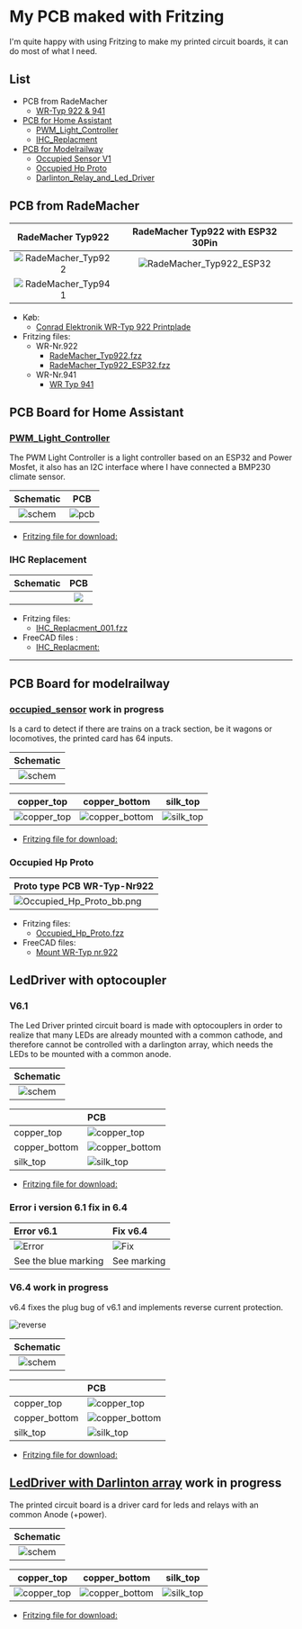 # My PCB maked with Fritzing

I'm quite happy with using Fritzing to make my printed circuit boards, it can do most of what I need.

## List

* PCB from RadeMacher
  * [WR-Typ 922 & 941](README.md#pcb-from-rademacher)
* [PCB for Home Assistant](./README.md#pcb-board-for-home-assistant)
  * [PWM_Light_Controller](./README.md#pwm_light_controller)
  * [IHC_Replacment](./README.md#ihc-replacement)
* [PCB for Modelrailway](./README.md#pcb-board-for-modelrailway)
  * [Occupied Sensor V1](./README.md#occupied_sensor-work-in-progress)
  * [Occupied Hp Proto](./README.md#occupied-hp-proto)
  * [Darlinton_Relay_and_Led_Driver](./README.md#leddriver-with-darlinton-array-work-in-progress)

## PCB from RadeMacher

|RadeMacher Typ922|RadeMacher Typ922 with ESP32 30Pin|
|:---:|:---:|
|![RadeMacher_Typ922](./RadeMacher_WR-Typ-922/Images/RadeMacher_Typ922_bb.png)|![RadeMacher_Typ922_ESP32](./RadeMacher_WR-Typ-922/Images/RadeMacher_Typ922_ESP32_bb.png)|
|![RadeMacher_Typ941](./RadeMacher_WR-Typ-922/Images/image.jpg)||

* Køb:
  * [Conrad Elektronik WR-Typ 922 Printplade](https://www.conradelektronik.dk/da/p/rademacher-wr-typ-922-printplade-til-eksperimenter-haardt-papir-l-x-b-160-mm-x-100-mm-35-m-rastermaal-2-54-mm-indhold-521214.html)
* Fritzing files:
  * WR-Nr.922
    * [RadeMacher_Typ922.fzz](./RadeMacher_WR-Typ-922/RadeMacher_Typ922.fzz)
    * [RadeMacher_Typ922_ESP32.fzz](./RadeMacher_WR-Typ-922/RadeMacher_Typ922_ESP32.fzz)
  * WR-Nr.941
    * [WR Typ 941](https://www.conradelektronik.dk/da/p/rademacher-wr-typ-941-europrintplade-epoxyd-l-x-b-160-mm-x-100-mm-35-m-rastermaal-2-54-mm-indhold-1-stk-529568.html)


## PCB Board for Home Assistant

### [PWM_Light_Controller](./PWM_Light_Controller/PWM_Light_Controler_v1_3/PWM_Light_Controler_v1_3.fzz)

The PWM Light Controller is a light controller based on an ESP32 and Power Mosfet, it also has an I2C interface where I have connected a BMP230 climate sensor.

|Schematic|PCB|
|:---:|:---:|
|![schem](./PWM_Light_Controller/PWM_Light_Controler_v1_3/PWM_Light_Controler_v1_3_schem.png)|![pcb](./PWM_Light_Controller/PWM_Light_Controler_v1_3/PWM_Light_Controler_v1_3_pcb.png)||

* [Fritzing file for download:](./PWM_Light_Controller/PWM_Light_Controler_v1_3/PWM_Light_Controler_v1_3.fzz)

### IHC Replacement

|Schematic|PCB|
|:---:|:---:|
||![](./IHC_Replacment/Images/IHC_Replacment_001_pcb.png)

* Fritzing files:
  * [IHC_Replacment_001.fzz](./IHC_Replacment/IHC_Replacment_001.fzz)
* FreeCAD files :
  * [IHC_Replacment:](https://github.com/sekt1953/FreeCAD/blob/main/README.md#ihc-replacement)
<hr>

## PCB Board for modelrailway

### [occupied_sensor](./occupied_sensor/) work in progress

Is a card to detect if there are trains on a track section, be it wagons or locomotives, the printed card has 64 inputs.

|Schematic|
|:---:|
|![schem](./occupied_sensor/v1/occupied_sensor_schem.png)|

|copper_top|copper_bottom|silk_top|
|:---:|:---:|:---:|
|![copper_top](./occupied_sensor/v1/svg/occupied_sensor_etch_copper_top.svg)|![copper_bottom](./occupied_sensor/v1/svg/occupied_sensor_etch_copper_bottom.svg)|![silk_top](./occupied_sensor/v1/svg/occupied_sensor_etch_silk_top.svg)|

* [Fritzing file for download:](./occupied_sensor/v1/occupied_sensor.fzz)

### Occupied Hp Proto

|Proto type PCB WR-Typ-Nr922|
|:---|
|![Occupied_Hp_Proto_bb.png](./occupied_sensor/Occupied-Hp/Images/Occupied_Hp_Proto_bb.png)|

* Fritzing files:
  * [Occupied_Hp_Proto.fzz](./occupied_sensor/Occupied-Hp/Occupied_Hp_Proto.fzz)
* FreeCAD files:
  * [Mount WR-Typ nr.922](https://github.com/sekt1953/FreeCAD/tree/main#mount-for-wr-typ-922-pcb)

## LedDriver with optocoupler

### V6.1

The Led Driver printed circuit board is made with optocouplers in order to realize that many LEDs are already mounted with a common cathode, and therefore cannot be controlled with a darlington array, which needs the LEDs to be mounted with a common anode.

|Schematic|
|:---:|
|![schem](./LedDriver/v6.1/png/Skærmbillede%20fra%202023-11-05%2021-52-42.png)|

||PCB|
|:---|:---|
|copper_top|![copper_top](./LedDriver/v6.1/svg/PCB-LedDriver-V6.1_etch_copper_top.svg)|
|copper_bottom|![copper_bottom](./LedDriver/v6.1/svg/PCB-LedDriver-V6.1_etch_copper_bottom.svg)|
|silk_top|![silk_top](./LedDriver/v6.1/svg/PCB-LedDriver-V6.1_etch_silk_top.svg)|

* [Fritzing file for download:](./LedDriver/v6.1/PCB-LedDriver-V6.1.fzz)

### Error i version 6.1 fix in 6.4

|Error v6.1|Fix v6.4|
|:---|:---|
|![Error](./LedDriver/v6.1/png/PCB-Error-V6.1_schem.png)|![Fix](./LedDriver/v6.1/png/PCB-Fix-V6.4_schem.png)
|See the blue marking|See marking|

### V6.4 work in progress

v6.4 fixes the plug bug of v6.1 and implements reverse current protection.

![reverse](./LedDriver/ReverseProtection/Reverseprotection%20_schem.png)

|Schematic|
|:---:|
|![schem](./LedDriver/v6.4/png/PCB-LedDriver-V6.4_schem.png)|

||PCB|
|:---|:---|
|copper_top|![copper_top](./LedDriver/v6.4/svg/PCB-LedDriver-V6.4_etch_copper_top.svg)|
|copper_bottom|![copper_bottom](./LedDriver/v6.4/svg/PCB-LedDriver-V6.4_etch_copper_bottom.svg)|
|silk_top|![silk_top](./LedDriver/v6.4/svg/PCB-LedDriver-V6.4_etch_silk_top.svg)|

* [Fritzing file for download:](./LedDriver/v6.4/PCB-LedDriver-V6.4.fzz)

## [LedDriver with Darlinton array](./Darlinton_Relay_and_Led_Driver/) work in progress

The printed circuit board is a driver card for leds and relays with an common Anode (+power).

|Schematic|
|:---:|
|![schem](./Darlinton_Relay_and_Led_Driver/png/PCF8574_ULN2803_schem.png)|

|copper_top|copper_bottom|silk_top|
|:---:|:---:|:---:|
|![copper_top](./Darlinton_Relay_and_Led_Driver/svg/PCF8574_ULN2803_etch_copper_top.svg)|![copper_bottom](./Darlinton_Relay_and_Led_Driver/svg/PCF8574_ULN2803_etch_copper_bottom.svg)|![silk_top](./Darlinton_Relay_and_Led_Driver/svg/PCF8574_ULN2803_etch_silk_top.svg)|

* [Fritzing file for download:](./Darlinton_Relay_and_Led_Driver/PCF8574_ULN2803.fzz)